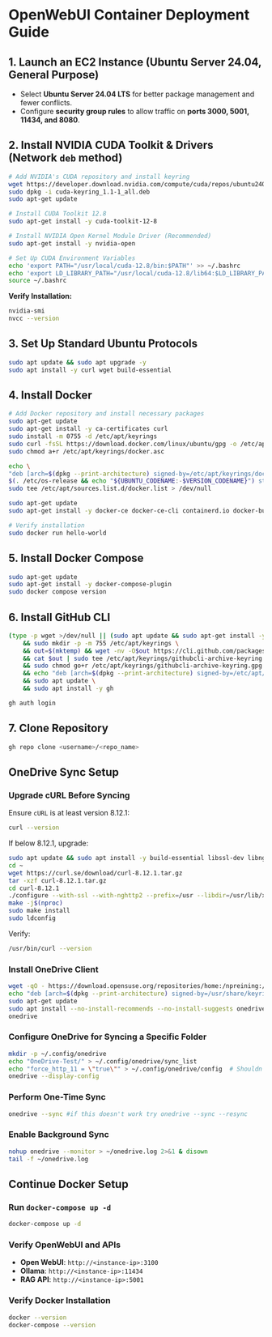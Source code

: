 # OpenWebUI Container Deployment Guide

## **1. Launch an EC2 Instance (Ubuntu Server 24.04, General Purpose)**
- Select **Ubuntu Server 24.04 LTS** for better package management and fewer conflicts.
- Configure **security group rules** to allow traffic on **ports 3000, 5001, 11434, and 8080**.

## **2. Install NVIDIA CUDA Toolkit & Drivers (Network `deb` method)**

```bash
# Add NVIDIA's CUDA repository and install keyring
wget https://developer.download.nvidia.com/compute/cuda/repos/ubuntu2404/x86_64/cuda-keyring_1.1-1_all.deb
sudo dpkg -i cuda-keyring_1.1-1_all.deb
sudo apt-get update

# Install CUDA Toolkit 12.8
sudo apt-get install -y cuda-toolkit-12-8

# Install NVIDIA Open Kernel Module Driver (Recommended)
sudo apt-get install -y nvidia-open

# Set Up CUDA Environment Variables
echo 'export PATH="/usr/local/cuda-12.8/bin:$PATH"' >> ~/.bashrc
echo 'export LD_LIBRARY_PATH="/usr/local/cuda-12.8/lib64:$LD_LIBRARY_PATH"' >> ~/.bashrc
source ~/.bashrc
```

**Verify Installation:**
```bash
nvidia-smi
nvcc --version
```

## **3. Set Up Standard Ubuntu Protocols**
```bash
sudo apt update && sudo apt upgrade -y
sudo apt install -y curl wget build-essential
```

## **4. Install Docker**
```bash
# Add Docker repository and install necessary packages
sudo apt-get update
sudo apt-get install -y ca-certificates curl
sudo install -m 0755 -d /etc/apt/keyrings
sudo curl -fsSL https://download.docker.com/linux/ubuntu/gpg -o /etc/apt/keyrings/docker.asc
sudo chmod a+r /etc/apt/keyrings/docker.asc

echo \
"deb [arch=$(dpkg --print-architecture) signed-by=/etc/apt/keyrings/docker.asc] https://download.docker.com/linux/ubuntu \
$(. /etc/os-release && echo "${UBUNTU_CODENAME:-$VERSION_CODENAME}") stable" | \
sudo tee /etc/apt/sources.list.d/docker.list > /dev/null

sudo apt-get update
sudo apt-get install -y docker-ce docker-ce-cli containerd.io docker-buildx-plugin docker-compose-plugin

# Verify installation
sudo docker run hello-world
```

## **5. Install Docker Compose**
```bash
sudo apt-get update
sudo apt-get install -y docker-compose-plugin
sudo docker compose version
```

## **6. Install GitHub CLI**
```bash
(type -p wget >/dev/null || (sudo apt update && sudo apt-get install -y wget)) \
    && sudo mkdir -p -m 755 /etc/apt/keyrings \
    && out=$(mktemp) && wget -nv -O$out https://cli.github.com/packages/githubcli-archive-keyring.gpg \
    && cat $out | sudo tee /etc/apt/keyrings/githubcli-archive-keyring.gpg > /dev/null \
    && sudo chmod go+r /etc/apt/keyrings/githubcli-archive-keyring.gpg \
    && echo "deb [arch=$(dpkg --print-architecture) signed-by=/etc/apt/keyrings/githubcli-archive-keyring.gpg] https://cli.github.com/packages stable main" | sudo tee /etc/apt/sources.list.d/github-cli.list > /dev/null \
    && sudo apt update \
    && sudo apt install -y gh

gh auth login
```

## **7. Clone Repository**
```bash
gh repo clone <username>/<repo_name>
```

## **OneDrive Sync Setup**

### **Upgrade cURL Before Syncing**
Ensure `cURL` is at least version 8.12.1:
```bash
curl --version
```
If below 8.12.1, upgrade:
```bash
sudo apt update && sudo apt install -y build-essential libssl-dev libnghttp2-dev libpsl-dev
cd ~
wget https://curl.se/download/curl-8.12.1.tar.gz
tar -xzf curl-8.12.1.tar.gz
cd curl-8.12.1
./configure --with-ssl --with-nghttp2 --prefix=/usr --libdir=/usr/lib/x86_64-linux-gnu
make -j$(nproc)
sudo make install
sudo ldconfig
```
Verify:
```bash
/usr/bin/curl --version
```

### **Install OneDrive Client**
```bash
wget -qO - https://download.opensuse.org/repositories/home:/npreining:/debian-ubuntu-onedrive/xUbuntu_24.04/Release.key | gpg --dearmor | sudo tee /usr/share/keyrings/obs-onedrive.gpg > /dev/null
echo "deb [arch=$(dpkg --print-architecture) signed-by=/usr/share/keyrings/obs-onedrive.gpg] https://download.opensuse.org/repositories/home:/npreining:/debian-ubuntu-onedrive/xUbuntu_24.04/ ./" | sudo tee /etc/apt/sources.list.d/onedrive.list
sudo apt-get update
sudo apt install --no-install-recommends --no-install-suggests onedrive
onedrive
```

### **Configure OneDrive for Syncing a Specific Folder**
```bash
mkdir -p ~/.config/onedrive
echo "OneDrive-Test/" > ~/.config/onedrive/sync_list
echo "force_http_11 = \"true\"" > ~/.config/onedrive/config  # Shouldn't be necessary if using latest curl
onedrive --display-config
```

### **Perform One-Time Sync**
```bash
onedrive --sync #if this doesn't work try onedrive --sync --resync
```

### **Enable Background Sync**
```bash
nohup onedrive --monitor > ~/onedrive.log 2>&1 & disown
tail -f ~/onedrive.log
```

## **Continue Docker Setup**

### **Run `docker-compose up -d`**
```bash
docker-compose up -d
```

### **Verify OpenWebUI and APIs**
- **Open WebUI**: `http://<instance-ip>:3100`
- **Ollama**: `http://<instance-ip>:11434`
- **RAG API**: `http://<instance-ip>:5001`

### **Verify Docker Installation**
```bash
docker --version
docker-compose --version
```
